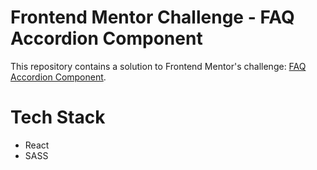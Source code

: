 # Frontend Mentor Challenge - FAQ Accordion Component

This repository contains a solution to Frontend Mentor's challenge: [FAQ Accordion Component](https://www.frontendmentor.io/challenges/faq-accordion-card-XlyjD0Oam).

# Tech Stack

- React
- SASS

